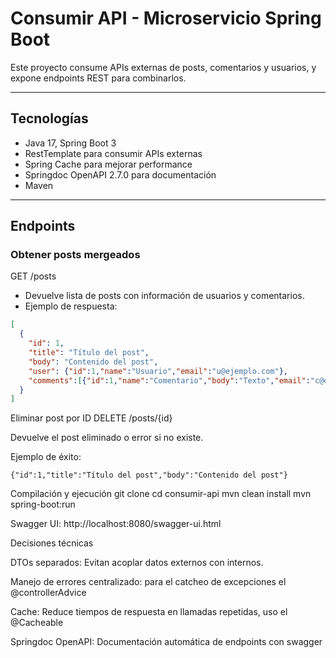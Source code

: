 # Consumir API - Microservicio Spring Boot

Este proyecto consume APIs externas de posts, comentarios y usuarios, y expone endpoints REST para combinarlos.

---

## Tecnologías

- Java 17, Spring Boot 3
- RestTemplate para consumir APIs externas
- Spring Cache para mejorar performance
- Springdoc OpenAPI 2.7.0 para documentación
- Maven

---

## Endpoints

### Obtener posts mergeados
GET /posts

- Devuelve lista de posts con información de usuarios y comentarios.
- Ejemplo de respuesta:
```json
[
  {
    "id": 1,
    "title": "Título del post",
    "body": "Contenido del post",
    "user": {"id":1,"name":"Usuario","email":"u@ejemplo.com"},
    "comments":[{"id":1,"name":"Comentario","body":"Texto","email":"c@ejemplo.com"}]
  }
]
```
Eliminar post por ID
DELETE /posts/{id}


Devuelve el post eliminado o error si no existe.

Ejemplo de éxito:
```
{"id":1,"title":"Título del post","body":"Contenido del post"}
```

Compilación y ejecución
git clone <repo-url>
cd consumir-api
mvn clean install
mvn spring-boot:run


Swagger UI: http://localhost:8080/swagger-ui.html

Decisiones técnicas

DTOs separados: Evitan acoplar datos externos con internos.

Manejo de errores centralizado: para el catcheo de excepciones el @controllerAdvice

Cache: Reduce tiempos de respuesta en llamadas repetidas, uso el @Cacheable

Springdoc OpenAPI: Documentación automática de endpoints con swagger